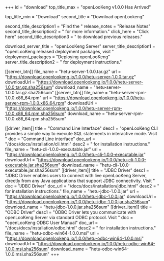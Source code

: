 +++
id = "download"
top_title_max = "openLooKeng v1.0.0 Has Arrived"

top_title_min = "Download"
second_title = "Download openLookeng"

second_title_description1 = "Find the "
release_notes = "Release Notes"
second_title_description2 = " for more information."
click_here = "Click here"
second_title_description3 = " to download previous releases."

download_server_title = "openLooKeng Server"
server_title_description1 = "openLooKeng released deployment packages, visit "
deployment_packages = "Deploying openLooKeng"
server_title_description2 = " for deployment instructions."

[[server_btn]]
    file_name = "hetu-server-1.0.0.tar.gz"
    url = "https://download.openlookeng.io/1.0.0/hetu-server-1.0.0.tar.gz"
    downloadUrl = "https://download.openlookeng.io/1.0.0/hetu-server-1.0.0.tar.gz.sha256sum"
    download_name = "hetu-server-1.0.0.tar.gz.sha256sum"
[[server_btn]]
    file_name = "hetu-server-rpm-1.0.0.x86_64.rpm"
    url = "https://download.openlookeng.io/1.0.0/hetu-server-rpm-1.0.0.x86_64.rpm"
    downloadUrl = "https://download.openlookeng.io/1.0.0/hetu-server-rpm-1.0.0.x86_64.rpm.sha256sum"
    download_name = "hetu-server-rpm-1.0.0.x86_64.rpm.sha256sum"

[[driver_item]]
    title = "Command Line Interface"
    desc1 = "openLooKeng CLI provides a simple way to execute SQL statements in interactive mode. Visit "
    doc = "Command Line interface"
    doc_url = "/docs/docs/installation/cli.html"
    desc2 = " for installation instructions."
    file_name = "hetu-cli-1.0.0-executable.jar"
    url = "https://download.openlookeng.io/1.0.0/hetu-cli-1.0.0-executable.jar"
    downloadUrl = "https://download.openlookeng.io/1.0.0/hetu-cli-1.0.0-executable.jar.sha256sum"
    download_name = "hetu-cli-1.0.0-executable.jar.sha256sum"
[[driver_item]]
    title = "JDBC Driver"
    desc1 = "JDBC Driver enables users to connect with live openLooKeng Server, directly from any Java applications that support JDBC connectivity.  Visit "
    doc = "JDBC Driver"
    doc_url = "/docs/docs/installation/jdbc.html"
    desc2 = " for installation instructions."
    file_name = "hetu-jdbc-1.0.0.jar"
    url = "https://download.openlookeng.io/1.0.0/hetu-jdbc-1.0.0.jar"
    downloadUrl = "https://download.openlookeng.io/1.0.0/hetu-jdbc-1.0.0.jar.sha256sum"
    download_name = "hetu-jdbc-1.0.0.jar.sha256sum"
[[driver_item]]
    title = "ODBC Driver"
    desc1 = "ODBC Driver lets you communicate with openLooKeng Server via standard ODBC protocol. Visit "
    doc = "openLooKeng ODBC User Manual"
    doc_url = "/docs/docs/installation/odbc.html"
    desc2 = " for installation instructions."
    file_name = "hetu-odbc-win64-1.0.0.msi"
    url = "https://download.openlookeng.io/1.0.0/hetu-odbc-win64-1.0.0.msi"
    downloadUrl = "https://download.openlookeng.io/1.0.0/hetu-odbc-win64-1.0.0.msi.sha256sum"
    download_name = "hetu-odbc-win64-1.0.0.msi.sha256sum"
+++
